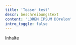 ```yaml
---
title: 'Teaser test'
descr: beschreibungstext
content: 'LOREM IPSUM DOrelom'
intro_toggle: false
---
```


Inhalte